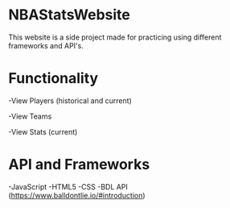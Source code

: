 # NBAStatsWebsite
This website is a side project made for practicing using different frameworks and API's.

# Functionality
-View Players (historical and current)

-View Teams

-View Stats (current)

# API and Frameworks
-JavaScript
-HTML5
-CSS
-BDL API (https://www.balldontlie.io/#introduction)
